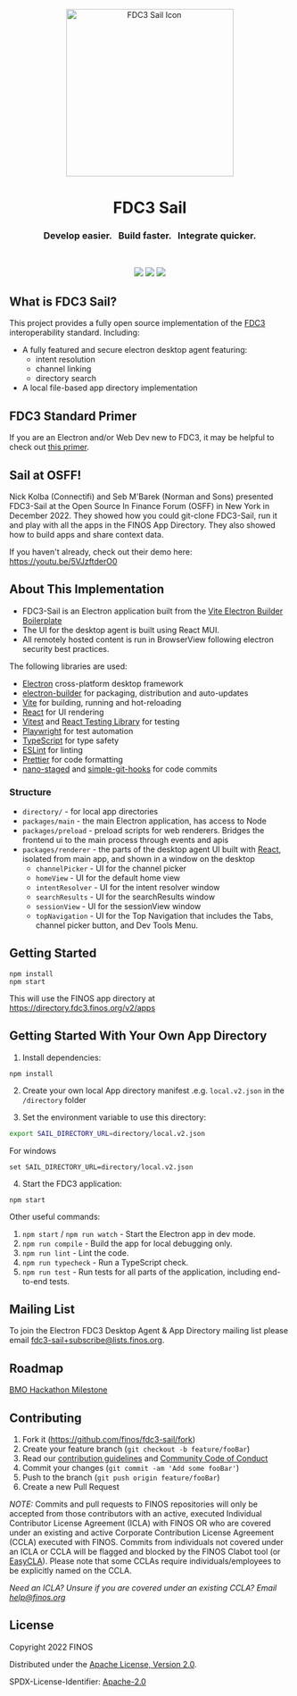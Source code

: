 <p align="center">
    <img height="300" src="./images/logo_bg_white_2x.png" alt="FDC3 Sail Icon">
</p>

<h1 align="center">FDC3 Sail</h3>

<h3 align="center">Develop easier. &nbsp; Build faster. &nbsp; Integrate quicker.</h3>

<br />

<p align="center">
    <a href="https://finosfoundation.atlassian.net/wiki/display/FINOS/Incubating"><img src="https://cdn.jsdelivr.net/gh/finos/contrib-toolbox@master/images/badge-incubating.svg"></a>
    <a href="https://bestpractices.coreinfrastructure.org/projects/6303"><img src="https://bestpractices.coreinfrastructure.org/projects/6303/badge"></a>
    <a href="https://github.com/finos/fdc3-sail/blob/main/LICENSE"><img src="https://img.shields.io/github/license/finos/fdc3-sail"></a>
</p>

## What is FDC3 Sail?

This project provides a fully open source implementation of the [FDC3](https://fdc3.finos.com) interoperability standard.  Including:
- A fully featured and secure electron desktop agent featuring:
    - intent resolution
    - channel linking
    - directory search
- A local file-based app directory implementation

## FDC3 Standard Primer

If you are an Electron and/or Web Dev new to FDC3, it may be helpful to check out [this primer](FDC3_PRIMER.md).

## Sail at OSFF!

Nick Kolba (Connectifi) and Seb M'Barek (Norman and Sons) presented FDC3-Sail at the Open Source In Finance Forum (OSFF) in New York in December 2022.  They showed how you could git-clone FDC3-Sail, run it and play with all the apps in the FINOS App Directory.   They also showed how to build apps and share context data.  

If you haven't already, check out their demo here: https://youtu.be/5VJzftderO0

## About This Implementation

 - FDC3-Sail is an Electron application built from the [Vite Electron Builder Boilerplate]
 - The UI for the desktop agent is built using React MUI.
 - All remotely hosted content is run in BrowserView following electron security best practices.

The following libraries are used:

- [Electron] cross-platform desktop framework
- [electron-builder] for packaging, distribution and auto-updates
- [Vite] for building, running and hot-reloading
- [React] for UI rendering
- [Vitest] and [React Testing Library] for testing
- [Playwright] for test automation
- [TypeScript] for type safety
- [ESLint] for linting
- [Prettier] for code formatting
- [nano-staged] and [simple-git-hooks] for code commits


[Electron]: https://github.com/electron/electron
[electron-builder]: https://github.com/electron-userland/electron-builder
[Vite]: https://github.com/vitejs/vite/
[Vite Electron Builder Boilerplate]: https://github.com/cawa-93/vite-electron-builder
[Vitest]: https://vitest.dev/
[React]: https://reactjs.org/
[MUI]: https://github.com/mui
[React Testing Library]: https://testing-library.com/docs/react-testing-library/intro/
[Typescript]: https://github.com/microsoft/TypeScript/
[Playwright]: https://playwright.dev
[Prettier]: https://prettier.io/
[ESLint]: https://eslint.org/
[nano-staged]: https://github.com/usmanyunusov/nano-staged
[simple-git-hooks]: https://github.com/toplenboren/simple-git-hooks

### Structure

- `directory/`   - for local app directories
- `packages/main` - the main Electron application, has access to Node
- `packages/preload` - preload scripts for web renderers.  Bridges the frontend ui to the main process through events and apis
- `packages/renderer` - the parts of the desktop agent UI built with [React], isolated from main app, and shown in a window on the desktop
    - `channelPicker` - UI for the channel picker
    - `homeView` - UI for the default home view
    - `intentResolver` - UI for the intent resolver window
    - `searchResults` - UI for the searchResults window
    - `sessionView` - UI for the sessionView window
    - `topNavigation` - UI for the Top Navigation that includes the Tabs, channel picker button, and Dev Tools Menu.

## Getting Started

~~~
npm install
npm start
~~~

This will use the FINOS app directory at https://directory.fdc3.finos.org/v2/apps

## Getting Started With Your Own App Directory

1. Install dependencies:

~~~
npm install
~~~

2. Create your own local App directory manifest .e.g. `local.v2.json` in the `/directory` folder

3. Set the environment variable to use this directory: 

~~~bash
export SAIL_DIRECTORY_URL=directory/local.v2.json
~~~
For windows
~~~
set SAIL_DIRECTORY_URL=directory/local.v2.json
~~~

4. Start the FDC3 application:

~~~
npm start
~~~

Other useful commands:

1. `npm start` / `npm run watch` - Start the Electron app in dev mode.
2. `npm run compile` - Build the app for local debugging only.
3. `npm run lint` - Lint the code.
4. `npm run typecheck` - Run a TypeScript check.
5. `npm run test` - Run tests for all parts of the application, including end-to-end tests.

## Mailing List

To join the Electron FDC3 Desktop Agent & App Directory mailing list please email [fdc3-sail+subscribe@lists.finos.org](mailto:fdc3-sail+subscribe@lists.finos.org).

## Roadmap

[BMO Hackathon Milestone](https://github.com/finos/FDC3-Sail/milestone/1)

## Contributing

1. Fork it (<https://github.com/finos/fdc3-sail/fork>)
2. Create your feature branch (`git checkout -b feature/fooBar`)
3. Read our [contribution guidelines](.github/CONTRIBUTING.md) and [Community Code of Conduct](https://www.finos.org/code-of-conduct)
4. Commit your changes (`git commit -am 'Add some fooBar'`)
5. Push to the branch (`git push origin feature/fooBar`)
6. Create a new Pull Request

_NOTE:_ Commits and pull requests to FINOS repositories will only be accepted from those contributors with an active, executed Individual Contributor License Agreement (ICLA) with FINOS OR who are covered under an existing and active Corporate Contribution License Agreement (CCLA) executed with FINOS. Commits from individuals not covered under an ICLA or CCLA will be flagged and blocked by the FINOS Clabot tool (or [EasyCLA](https://github.com/finos/community/blob/master/governance/Software-Projects/EasyCLA.md)). Please note that some CCLAs require individuals/employees to be explicitly named on the CCLA.

*Need an ICLA? Unsure if you are covered under an existing CCLA? Email [help@finos.org](mailto:help@finos.org)*


## License

Copyright 2022 FINOS

Distributed under the [Apache License, Version 2.0](http://www.apache.org/licenses/LICENSE-2.0).

SPDX-License-Identifier: [Apache-2.0](https://spdx.org/licenses/Apache-2.0)
